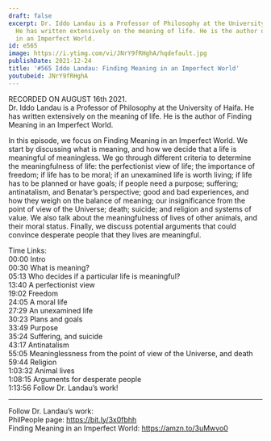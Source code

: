 ```yaml
---
draft: false
excerpt: Dr. Iddo Landau is a Professor of Philosophy at the University of Haifa.
  He has written extensively on the meaning of life. He is the author of Finding Meaning
  in an Imperfect World.
id: e565
image: https://i.ytimg.com/vi/JNrY9fRHghA/hqdefault.jpg
publishDate: 2021-12-24
title: '#565 Iddo Landau: Finding Meaning in an Imperfect World'
youtubeid: JNrY9fRHghA
---
```

RECORDED ON AUGUST 16th 2021.  
Dr. Iddo Landau is a Professor of Philosophy at the University of Haifa. He has written extensively on the meaning of life. He is the author of Finding Meaning in an Imperfect World.

In this episode, we focus on Finding Meaning in an Imperfect World. We start by discussing what is meaning, and how we decide that a life is meaningful of meaningless. We go through different criteria to determine the meaningfulness of life: the perfectionist view of life; the importance of freedom; if life has to be moral; if an unexamined life is worth living; if life has to be planned or have goals; if people need a purpose; suffering; antinatalism, and Benatar’s perspective; good and bad experiences, and how they weigh on the balance of meaning; our insignificance from the point of view of the Universe; death; suicide; and religion and systems of value. We also talk about the meaningfulness of lives of other animals, and their moral status. Finally, we discuss potential arguments that could convince desperate people that they lives are meaningful. 

Time Links:  
00:00  Intro  
00:30  What is meaning?  
05:13  Who decides if a particular life is meaningful?  
13:40  A perfectionist view  
19:02  Freedom  
24:05  A moral life  
27:29  An unexamined life  
30:23  Plans and goals  
33:49  Purpose  
35:24  Suffering, and suicide  
43:17  Antinatalism  
55:05  Meaninglessness from the point of view of the Universe, and death  
59:44  Religion  
1:03:32  Animal lives  
1:08:15  Arguments for desperate people  
1:13:56  Follow Dr. Landau’s work!

---

Follow Dr. Landau’s work:  
PhilPeople page: https://bit.ly/3x0fbhh  
Finding Meaning in an Imperfect World: https://amzn.to/3uMwvo0

